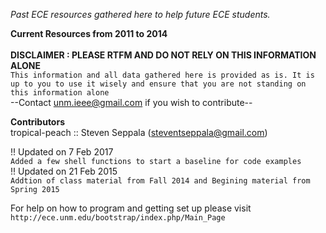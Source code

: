 *Past ECE resources gathered here to help future ECE students.*

__Current Resources from 2011 to 2014__<br><br>
__DISCLAIMER : PLEASE RTFM AND DO NOT RELY ON THIS INFORMATION ALONE__<br>
`This information and all data gathered here is provided as is. It is up to you to use it wisely and ensure that you are not standing on this information alone` <br>
--Contact unm.ieee@gmail.com if you wish to contribute--


__Contributors__
<br>tropical-peach :: Steven Seppala (steventseppala@gmail.com)

!! Updated on 7 Feb 2017<br>
`Added a few shell functions to start a baseline for code examples` <br>
!! Updated on 21 Feb 2015<br>
`Addtion of class material from Fall 2014 and Begining material from Spring 2015`

For help on how to program and getting set up please visit <br>
`http://ece.unm.edu/bootstrap/index.php/Main_Page`
